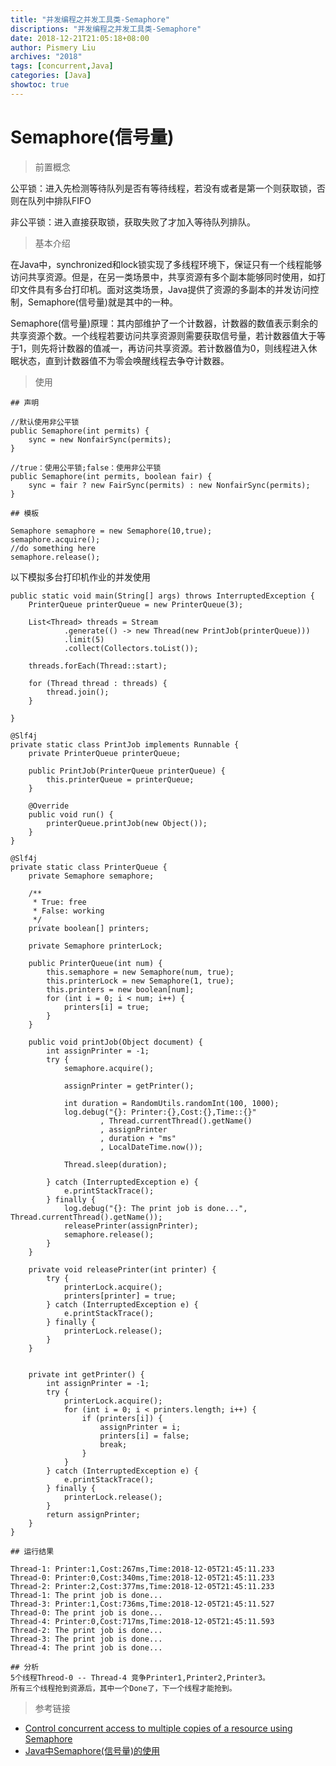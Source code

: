 ```yaml
---
title: "并发编程之并发工具类-Semaphore"
discriptions: "并发编程之并发工具类-Semaphore"
date: 2018-12-21T21:05:18+08:00
author: Pismery Liu
archives: "2018"
tags: [concurrent,Java]
categories: [Java]
showtoc: true
---
```

<!--more-->

# Semaphore(信号量)

> 前置概念

公平锁：进入先检测等待队列是否有等待线程，若没有或者是第一个则获取锁，否则在队列中排队FIFO

非公平锁：进入直接获取锁，获取失败了才加入等待队列排队。

> 基本介绍

在Java中，synchronized和lock锁实现了多线程环境下，保证只有一个线程能够访问共享资源。但是，在另一类场景中，共享资源有多个副本能够同时使用，如打印文件具有多台打印机。面对这类场景，Java提供了资源的多副本的并发访问控制，Semaphore(信号量)就是其中的一种。

Semaphore(信号量)原理：其内部维护了一个计数器，计数器的数值表示剩余的共享资源个数。一个线程若要访问共享资源则需要获取信号量，若计数器值大于等于1，则先将计数器的值减一，再访问共享资源。若计数器值为0，则线程进入休眠状态，直到计数器值不为零会唤醒线程去争夺计数器。


> 使用

```
## 声明

//默认使用非公平锁
public Semaphore(int permits) {
    sync = new NonfairSync(permits);
}

//true：使用公平锁;false：使用非公平锁
public Semaphore(int permits, boolean fair) {
    sync = fair ? new FairSync(permits) : new NonfairSync(permits);
}
```

```
## 模板

Semaphore semaphore = new Semaphore(10,true);
semaphore.acquire();
//do something here
semaphore.release();
```

以下模拟多台打印机作业的并发使用

```
public static void main(String[] args) throws InterruptedException {
    PrinterQueue printerQueue = new PrinterQueue(3);

    List<Thread> threads = Stream
            .generate(() -> new Thread(new PrintJob(printerQueue)))
            .limit(5)
            .collect(Collectors.toList());

    threads.forEach(Thread::start);

    for (Thread thread : threads) {
        thread.join();
    }

}
```

```
@Slf4j
private static class PrintJob implements Runnable {
    private PrinterQueue printerQueue;

    public PrintJob(PrinterQueue printerQueue) {
        this.printerQueue = printerQueue;
    }

    @Override
    public void run() {
        printerQueue.printJob(new Object());
    }
}
```

```
@Slf4j
private static class PrinterQueue {
    private Semaphore semaphore;

    /**
     * True: free
     * False: working
     */
    private boolean[] printers;

    private Semaphore printerLock;

    public PrinterQueue(int num) {
        this.semaphore = new Semaphore(num, true);
        this.printerLock = new Semaphore(1, true);
        this.printers = new boolean[num];
        for (int i = 0; i < num; i++) {
            printers[i] = true;
        }
    }

    public void printJob(Object document) {
        int assignPrinter = -1;
        try {
            semaphore.acquire();

            assignPrinter = getPrinter();

            int duration = RandomUtils.randomInt(100, 1000);
            log.debug("{}: Printer:{},Cost:{},Time::{}"
                    , Thread.currentThread().getName()
                    , assignPrinter
                    , duration + "ms"
                    , LocalDateTime.now());

            Thread.sleep(duration);

        } catch (InterruptedException e) {
            e.printStackTrace();
        } finally {
            log.debug("{}: The print job is done...", Thread.currentThread().getName());
            releasePrinter(assignPrinter);
            semaphore.release();
        }
    }

    private void releasePrinter(int printer) {
        try {
            printerLock.acquire();
            printers[printer] = true;
        } catch (InterruptedException e) {
            e.printStackTrace();
        } finally {
            printerLock.release();
        }
    }


    private int getPrinter() {
        int assignPrinter = -1;
        try {
            printerLock.acquire();
            for (int i = 0; i < printers.length; i++) {
                if (printers[i]) {
                    assignPrinter = i;
                    printers[i] = false;
                    break;
                }
            }
        } catch (InterruptedException e) {
            e.printStackTrace();
        } finally {
            printerLock.release();
        }
        return assignPrinter;
    }
}

## 运行结果

Thread-1: Printer:1,Cost:267ms,Time:2018-12-05T21:45:11.233
Thread-0: Printer:0,Cost:340ms,Time:2018-12-05T21:45:11.233
Thread-2: Printer:2,Cost:377ms,Time:2018-12-05T21:45:11.233
Thread-1: The print job is done...
Thread-3: Printer:1,Cost:736ms,Time:2018-12-05T21:45:11.527
Thread-0: The print job is done...
Thread-4: Printer:0,Cost:717ms,Time:2018-12-05T21:45:11.593
Thread-2: The print job is done...
Thread-3: The print job is done...
Thread-4: The print job is done...

## 分析
5个线程Threod-0 -- Thread-4 竞争Printer1,Printer2,Printer3。
所有三个线程抢到资源后，其中一个Done了，下一个线程才能抢到。
```




> 参考链接

- [Control concurrent access to multiple copies of a resource using Semaphore](https://howtodoinjava.com/java/multi-threading/control-concurrent-access-to-multiple-copies-of-a-resource-using-semaphore/)
- [Java中Semaphore(信号量)的使用](https://blog.csdn.net/zbc1090549839/article/details/53389602)